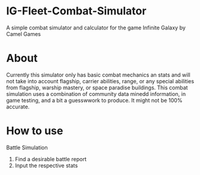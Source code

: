 # IG-Fleet-Combat-Simulator
A simple combat simulator and calculator for the game Infinite Galaxy by Camel Games

# About
Currently this simulator only has basic combat mechanics an stats and will not take into account flagship, carrier abilities, range, or any special abilities from flagship, warship mastery, or space paradise buildings.
This combat simulation uses a combination of community data minedd information, in game testing, and a bit a guesswwork to produce. It might not be 100% accurate. 
# How to use
Battle Simulation
1. Find a desirable battle report
2. Input the respective stats
   
